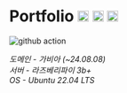 # Portfolio <img alt="Vue3" src ="https://img.shields.io/badge/Vue 3-%2335495e.svg?style=for-the-badge&logo=vuedotjs&logoColor=%234FC08D" height="20"/> <img alt="Vite" src ="https://img.shields.io/badge/vite-%23646CFF.svg?style=for-the-badge&logo=vite&logoColor=white" height="20"/> <img alt="Ubuntu22.04" src ="https://img.shields.io/badge/Ubuntu-E95420?style=for-the-badge&logo=ubuntu&logoColor=white" height="20"/>

![github action](https://github.com/sonhl0723/resume/actions/workflows/cicd.yml/badge.svg)

_도메인 - 가비아 (~24.08.08)_<br/>
_서버 - 라즈베리파이 3b+_<br/>
_OS - Ubuntu 22.04 LTS_<br/>
